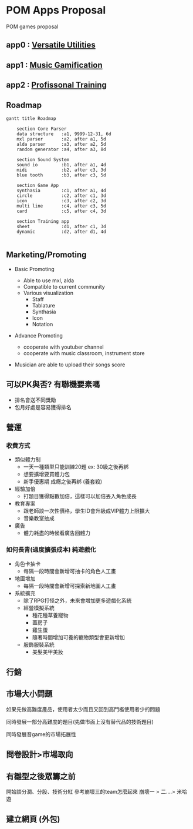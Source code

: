 # POM Apps Proposal

POM games proposal

## app0 : [Versatile Utilities](Utility/)

## app1 : [Music Gamification](Gamification/)

## app2 : [Profissonal Training](Training)

## Roadmap
```mermaid
gantt title Roadmap

    section Core Parser
    data structure   :a1, 9999-12-31, 6d
    mxl parser       :a2, after a1, 5d
    alda parser      :a3, after a2, 5d
    random generator :a4, after a3, 8d
    
    section Sound System
    sound io         :b1, after a1, 4d
    midi             :b2, after c3, 3d
    blue tooth       :b3, after c3, 5d

    section Game App
    synthasia        :c1, after a1, 4d
    circle           :c2, after c1, 3d
    icon             :c3, after c2, 3d
    multi line       :c4, after c3, 5d
    card             :c5, after c4, 3d

    section Training app
    sheet            :d1, after c1, 3d
    dynamic          :d2, after d1, 4d
    
```
## Marketing/Promoting

* Basic Promoting
  * Able to use mxl, alda
  * Compatible to current community
  * Various visualization 
    * Staff
    * Tablature
    * Synthasia
    * Icon
    * Notation

* Advance Promoting
  * cooperate with youtuber channel
  * cooperate with music classroom, instrument store

* Musician are able to upload their songs score

## 可以PK與否? 有聯機要素嗎
* 排名會送不同獎勵
* 包月好處是容易獲得排名

## 營運
### 收費方式
* 類似體力制
  * 一天一種類型只能訓練20題 ex: 30級之後再綁
  * 想要擴增要買體力包
  * 新手優惠期 成癮之後再綁 (養套殺)
* 經驗加倍
  * 打題目獲得點數加倍，這樣可以加倍丟入角色成長
* 教育專案
  * 跟老師談一次性價格，學生ID會升級成VIP體力上限擴大
  * 音樂教室抽成
* 廣告
  * 體力耗盡的時候看廣告回體力

### 如何長青(過度擴張成本) 純遊戲化
* 角色卡抽卡
  * 每隔一段時間會新增可抽卡的角色人工畫
* 地圖增加
  * 每隔一段時間會新增可探索新地圖人工畫
* 系統擴充
  * 除了RPG打怪之外，未來會增加更多遊戲化系統
  * 經營模擬系統
    * 種花種草養寵物
    * 蓋房子
    * 雞生蛋
    * 隨著時間增加可養的寵物類型會更新增加
  * 服飾服裝系統
    * 美髮美甲美妝


## 行銷

## 市場大小問題
如果先做高難度產品，使用者太少而且又回到高門檻使用者少的問題

同時發展一部分高難度的題目(先做市面上沒有替代品的技術題目)

同時發展音game的市場拓展性

## 問卷設計>市場取向 

## 有雛型之後眾籌之前
開始談分潤、分股、技術分紅
參考崩壞三的team怎麼起來
崩壞一 > 二....> 米哈遊

## 建立網頁 (外包)

